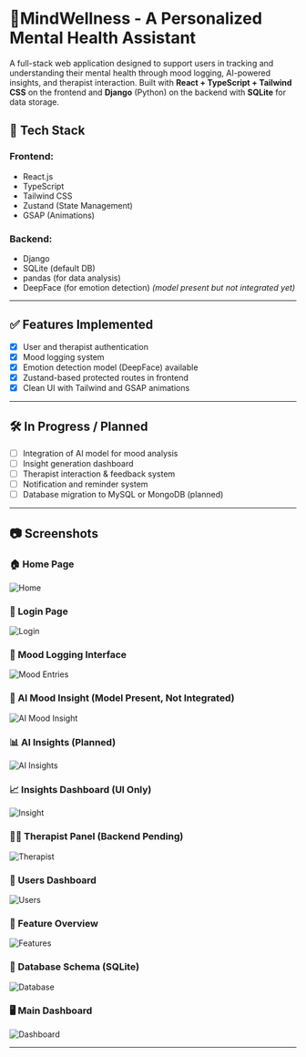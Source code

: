 # 🧠MindWellness - A Personalized Mental Health Assistant

A full-stack web application designed to support users in tracking and understanding their mental health through mood logging, AI-powered insights, and therapist interaction. Built with **React + TypeScript + Tailwind CSS** on the frontend and **Django** (Python) on the backend with **SQLite** for data storage.

## 🚀 Tech Stack

### Frontend:
- React.js
- TypeScript
- Tailwind CSS
- Zustand (State Management)
- GSAP (Animations)

### Backend:
- Django
- SQLite (default DB)
- pandas (for data analysis)
- DeepFace (for emotion detection) *(model present but not integrated yet)*

---

## ✅ Features Implemented

- [x] User and therapist authentication
- [x] Mood logging system
- [x] Emotion detection model (DeepFace) available
- [x] Zustand-based protected routes in frontend
- [x] Clean UI with Tailwind and GSAP animations

---

## 🛠️ In Progress / Planned

- [ ] Integration of AI model for mood analysis
- [ ] Insight generation dashboard
- [ ] Therapist interaction & feedback system
- [ ] Notification and reminder system
- [ ] Database migration to MySQL or MongoDB (planned)

---

## 📷 Screenshots

### 🏠 Home Page
![Home](./Screenshot/home.png)

### 🔐 Login Page
![Login](./Screenshot/login.png)

### 📝 Mood Logging Interface
![Mood Entries](./Screenshot/Mood_Entries.png)

### 🧠 AI Mood Insight (Model Present, Not Integrated)
![AI Mood Insight](./Screenshot/AI_Mood_Insight.png)

### 📊 AI Insights (Planned)
![AI Insights](./Screenshot/AI_Insights.png)

### 📈 Insights Dashboard (UI Only)
![Insight](./Screenshot/Insight.png)

### 🧑‍⚕️ Therapist Panel (Backend Pending)
![Therapist](./Screenshot/Therapist.png)

### 👥 Users Dashboard
![Users](./Screenshot/Users.png)

### 🧰 Feature Overview
![Features](./Screenshot/Features.png)

### 🧩 Database Schema (SQLite)
![Database](./Screenshot/Database.png)

### 🖥️ Main Dashboard
![Dashboard](./Screenshot/Dashboard.png)


---
